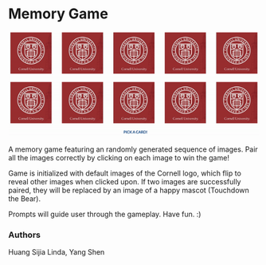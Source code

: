 # Memory Game

<p align="center">
<img src="./readme_assets/memory_game.gif"/> 
</p>

A memory game featuring an randomly generated sequence of images. Pair all the images correctly by clicking on each image to win the game!

Game is initialized with default images of the Cornell logo, which flip to reveal other images when clicked upon. If two images are successfully paired, they will be replaced by an image of a happy mascot (Touchdown the Bear). 

Prompts will guide user through the gameplay. Have fun. :)

### Authors

Huang Sijia Linda, Yang Shen
